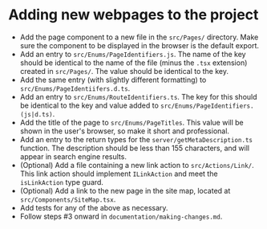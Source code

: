 # Adding new webpages to the project

* Add the page component to a new file in the `src/Pages/` directory. Make sure the component to be displayed in the browser is the default export.
* Add an entry to `src/Enums/PageIdentifiers.js`. The name of the key should be identical to the name of the file (minus the `.tsx` extension) created in `src/Pages/`. The value should be identical to the key.
* Add the same entry (with slightly different formatting) to `src/Enums/PageIdentiifers.d.ts`.
* Add an entry to `src/Enums/RouteIdentifiers.ts`. The key for this should be identical to the key and value added to `src/Enums/PageIdentifiers.(js|d.ts)`.
* Add the title of the page to `src/Enums/PageTitles`. This value will be shown in the user's browser, so make it short and professional.
* Add an entry to the return types for the `server/getMetaDescription.ts` function. The description should be less than 155 characters, and will appear in search engine results.
* (Optional) Add a file containing a new link action to `src/Actions/Link/`. This link action should implement `ILinkAction` and meet the `isLinkAction` type guard.
* (Optional) Add a link to the new page in the site map, located at `src/Components/SiteMap.tsx`.
* Add tests for any of the above as necessary.
* Follow steps #3 onward in `documentation/making-changes.md`.
